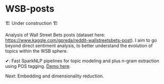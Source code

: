 # WSB-posts

🏗 Under construction 🏗

Analysis of Wall Street Bets posts (dataset here: https://www.kaggle.com/gpreda/reddit-wallstreetsbets-post). I aim to go beyond direct sentiment analysis, to better understand the evolution of topics within the WSB sphere.

✔: Fast SparkNLP pipelines for topic modeling and plus n-gram extraction using POS tagging. [Demo here](./notebooks/bowbae_pipeline.ipynb).

Next: Embedding and dimensionality reduction.


